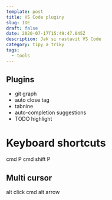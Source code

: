 ```yaml
---
template: post
title: VS Code pluginy
slug: IDE
draft: false
date: 2020-07-17T15:49:47.045Z
description: Jak si nastavit VS Code
category: tipy a triky
tags:
  - tools
---
```

## Plugins

* git graph
* auto close tag
* tabnine
* auto-completion suggestions
* TODO highlight

# Keyboard shortcuts

cmd P
cmd shift P

## Multi cursor
alt click
cmd alt arrow